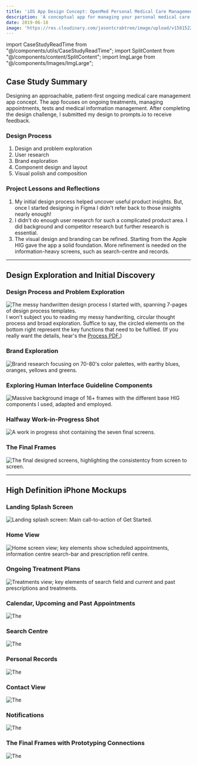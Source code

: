 ```yaml
---
title: 'iOS App Design Concept: OpenMed Personal Medical Care Management'
description: 'A conceptual app for managing your personal medical care, treatments, appointments and practioners.'
date: 2019-06-18
image: 'https://res.cloudinary.com/jasontcrabtree/image/upload/v1581522542/Portfolio-2020/openmed-header-x2.png'
---
```


import CaseStudyReadTime from "@/components/utils/CaseStudyReadTime";
import SplitContent from "@/components/content/SplitContent";
import ImgLarge from "@/components/Images/ImgLarge";

<CaseStudyReadTime readTime="4"/>

<ImgLarge imageSrc="https://res.cloudinary.com/jasontcrabtree/image/upload/v1581522542/Portfolio-2020/openmed-header-x4.png" alt="OpenMed iOS App Concept Home, Calendar and Treatment Screen"/>

## Case Study Summary

Designing an approachable, patient-first ongoing medical care management app concept. The app focuses on ongoing treatments, managing appointments, tests and medical information management. After completing the design challenge, I submitted my design to prompts.io to receive feedback.

<SplitContent
left="true"
leftTitle="Challenge"
leftCaption="Starting with the design prompt of “How might we reduce in-person visits to the doctor?”, design a mobile experience. Following the design challenge constraints, I designed an iOS app based on currently available technologies."
 right="true"
rightTitle="Outcome"
rightCaption="This project was a great success. Highlights include getting more comfortable with the Apple Human Interface Guidelines, applying an end-end design process, and developing a unique visual language."
/>

### Design Process

1. Design and problem exploration
2. User research
3. Brand exploration
4. Component design and layout
5. Visual polish and composition

### Project Lessons and Reflections

1. My initial design process helped uncover useful product insights. But, once I started designing in Figma I didn't refer back to those insights nearly enough!
2. I didn't do enough user research for such a complicated product area. I did background and competitor research but further research is essential.
3. The visual design and branding can be refined. Starting from the Apple HIG gave the app a solid foundation. More refinement is needed on the information-heavy screens, such as search-centre and records.

---

## Design Exploration and Initial Discovery

### Design Process and Problem Exploration

![The messy handwritten design process I started with, spanning 7-pages of design process templates.](~/assets/images/med-care-app/process.png)
I won't subject you to reading my messy handwriting, circular thought process and broad exploration. Suffice to say, the circled elements on the bottom right represent the key functions that need to be fulfiled. (If you really want the details, hear's the [Process PDF.](https://www.dropbox.com/s/munwa5gzpiqpmt5/Design_Process_Prompts.pdf?dl=0))

### Brand Exploration

![Brand research focusing on 70-80's color palettes, with earthy blues, oranges, yellows and greens.](~/assets/images/med-care-app/brand-research.png)

### Exploring Human Interface Guideline Components

![Massive background image of 16+ frames with the different base HIG components I used, adapted and employed.](~/assets/images/med-care-app/apple-hig-components.png)

### Halfway Work-in-Progress Shot

![A work in progress shot containing the seven final screens.](~/assets/images/med-care-app/wip-midway.png)

### The Final Frames

![The final designed screens, highlighting the consistentcy from screen to screen.](~/assets/images/med-care-app/final-frames.png)

---

## High Definition iPhone Mockups

### Landing Splash Screen

![Landing splash screen: Main call-to-action of Get Started.](~/assets/images/med-care-app/landing.png)

### Home View

![Home screen view; key elements show scheduled appointments, information centre search-bar and prescription refil centre.](~/assets/images/med-care-app/home.png)

### Ongoing Treatment Plans

![Treatments view; key elements of search field and current and past prescriptions and treatments.](~/assets/images/med-care-app/treatments.png)

### Calendar, Upcoming and Past Appointments

![The](~/assets/images/med-care-app/calendar.png)

### Search Centre

![The](~/assets/images/med-care-app/search.png)

### Personal Records

![The](~/assets/images/med-care-app/records.png)

### Contact View

![The](~/assets/images/med-care-app/contact.png)

### Notifications

![The](~/assets/images/med-care-app/notifications.png)

### The Final Frames with Prototyping Connections

![The](~/assets/images/med-care-app/final-frames-prototypes.png)
